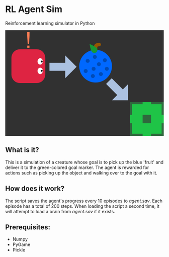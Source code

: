 # RL Agent Sim
 Reinforcement learning simulator in Python

![image](src/eddie.png)

## What is it?
This is a simulation of a creature whose goal is to pick up the blue 'fruit' and deliver it to the green-colored goal marker. The agent is rewarded for actions such as picking up the object and walking over to the goal with it.

## How does it work?
The script saves the agent's progress every 10 episodes to *agent.sav*. Each episode has a total of 200 steps.
When loading the script a second time, it will attempt to load a brain from *agent.sav* if it exists.

## Prerequisites:
- Numpy
- PyGame
- Pickle
